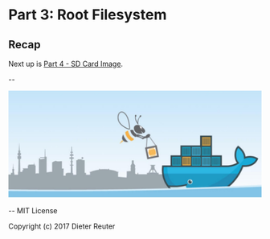 
# Part 3: Root Filesystem


## Recap

Next up is [Part 4 - SD Card Image](part4-sd-card-image.md).

--

![bee42-logo.jpg](/images/bee42-logo.jpg)

--
MIT License

Copyright (c) 2017 Dieter Reuter

